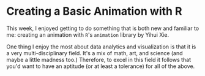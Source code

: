 # Creating a Basic Animation with R

This week, I enjoyed getting to do something that is both new and familiar to me: creating an animation with `R`'s `animation` library by Yihui Xie.

One thing I enjoy the most about data analytics and visualization is that it is a very multi-disciplinary field. It's a mix of math, art, and science (and maybe a little madness too.) Therefore, to excel in this field it follows that you'd want to have an aptitude (or at least a tolerance) for all of the above.


